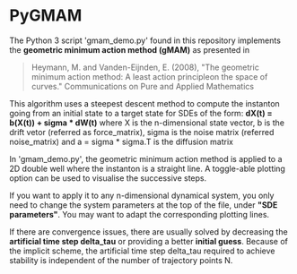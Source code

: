 # PyGMAM

The Python 3 script 'gmam_demo.py' found in this repository implements the **geometric minimum action method (gMAM)** as presented in
> Heymann, M. and Vanden-Eijnden, E. (2008), "The geometric minimum action method: A least action principleon the space of curves." Communications on Pure and Applied Mathematics

This algorithm uses a steepest descent method to compute the instanton going from an initial state to a target state for SDEs of the form:
**dX(t) = b(X(t)) + sigma * dW(t)**
where X is the n-dimensional state vector, b is the drift vetor (referred as force_matrix), sigma is the noise matrix (referred noise_matrix) and a = sigma * sigma.T is the diffusion matrix

In 'gmam_demo.py', the geometric minimum action method is applied to a 2D double well where the instanton is a straight line. A toggle-able plotting option can be used to visualise the successive steps. 

If you want to apply it to any n-dimensional dynamical system, you only need to change the system parameters at the top of the file, under **"SDE parameters"**. You may want to adapt the corresponding plotting lines.

If there are convergence issues, there are usually solved by decreasing the **artificial time step delta_tau** or providing a better **initial guess**. Because of the implicit scheme, the artificial time step delta_tau required to achieve stability is independent of the number of trajectory points N.

